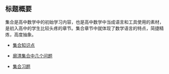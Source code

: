 ## 标题概要

集合是高中数学中的初始学习内容，也是高中数学中当成语言和工具使用的素材，是初入高中的学生比较头疼的章节。集合章节中就体现了数学语言的特点，简捷精炼，高度抽象。

* <a   href="http://www.cnblogs.com/wanghai0666/p/7171155.html"    target="_blank">集合知识点</a>

* <a   href="http://www.cnblogs.com/wanghai0666/p/7327638.html"    target="_blank">廓清集合中几个问题</a>

* <a    href="http://www.cnblogs.com/wanghai0666/p/6782025.html"    target="_blank">集合习题</a>

